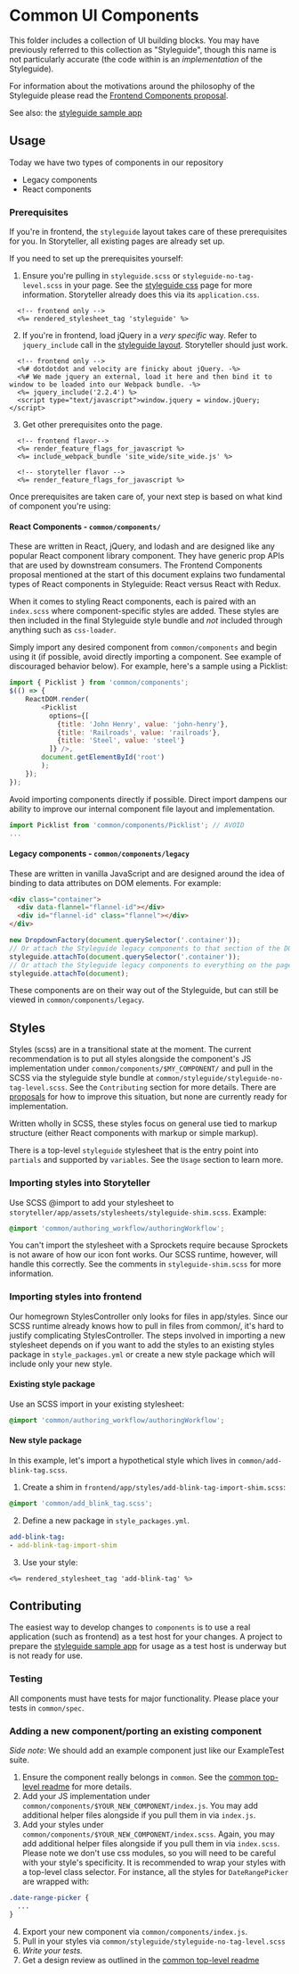 # Common UI Components

This folder includes a collection of UI building blocks. You may have previously referred to this
collection as "Styleguide", though this name is not particularly accurate (the code within is an
_implementation_ of the Styleguide).

For information about the motivations around the philosophy of the Styleguide please read the [Frontend Components proposal](https://docs.google.com/document/d/1iozeArAm1QMDzZxMSmkBlJzyczGOQhV6MBfiNLbXpQ0).

See also: the [styleguide sample app](https://github.com/socrata/platform-ui/blob/master/styleguide-sample-app/README.md)

## Usage

Today we have two types of components in our repository
- Legacy components
- React components

### Prerequisites

If you're in frontend, the `styleguide` layout takes care of these prerequisites for you. In Storyteller, all existing
pages are already set up.

If you need to set up the prerequisites yourself:

1. Ensure you're pulling in `styleguide.scss` or `styleguide-no-tag-level.scss` in your page. See
the [styleguide css](https://github.com/socrata/platform-ui/blob/master/common/styleguide/README.md)
page for more information. Storyteller already does this via its `application.css`.
```erb
  <!-- frontend only -->
  <%= rendered_stylesheet_tag 'styleguide' %>
```
2. If you're in frontend, load jQuery in a _very specific_ way. Refer to `jquery_include` call in the [styleguide layout](https://github.com/socrata/platform-ui/blob/master/frontend/app/views/layouts/styleguide.html.erb). Storyteller should just work.
```erb
  <!-- frontend only -->
  <%# dotdotdot and velocity are finicky about jQuery. -%>
  <%# We made jquery an external, load it here and then bind it to window to be loaded into our Webpack bundle. -%>
  <%= jquery_include('2.2.4') %>
  <script type="text/javascript">window.jquery = window.jQuery;</script>
```
3. Get other prerequisites onto the page.
```erb
  <!-- frontend flavor-->
  <%= render_feature_flags_for_javascript %>
  <%= include_webpack_bundle 'site_wide/site_wide.js' %>

  <!-- storyteller flavor -->
  <%= render_feature_flags_for_javascript %>

```

Once prerequisites are taken care of, your next step is based on what kind of component you're using:

#### React Components - `common/components/`
These are written in React, jQuery, and lodash and are designed like any popular React component library
component. They have generic prop APIs that are used by downstream consumers. The Frontend Components proposal
mentioned at the start of this document explains two fundamental types of React components in Styleguide:
React versus React with Redux.

When it comes to styling React components, each is paired with an `index.scss` where component-specific
styles are added. These styles are then included in the final Styleguide style bundle and _not_ included
through anything such as `css-loader`.

Simply import any desired component from `common/components` and begin using it (if possible, avoid
directly importing a component. See example of discouraged behavior below).
For example, here's a sample using a Picklist:


```js
import { Picklist } from 'common/components';
$(() => {
    ReactDOM.render(
        <Picklist
          options={[
            {title: 'John Henry', value: 'john-henry'},
            {title: 'Railroads', value: 'railroads'},
            {title: 'Steel', value: 'steel'}
          ]} />,
        document.getElementById('root')
        );
    });
});
```

Avoid importing components directly if possible. Direct import dampens our ability to improve our
internal component file layout and implementation.

```js
import Picklist from 'common/components/Picklist'; // AVOID
...
```

#### Legacy components - `common/components/legacy`
These are written in vanilla JavaScript and are designed around the idea of binding to data attributes on DOM elements.
For example:
```html
<div class="container">
  <div data-flannel="flannel-id"></div>
  <div id="flannel-id" class="flannel"></div>
</div>
```
```js
new DropdownFactory(document.querySelector('.container'));
// Or attach the Styleguide legacy components to that section of the DOM:
styleguide.attachTo(document.querySelector('.container'));
// Or attach the Styleguide legacy components to everything on the page:
styleguide.attachTo(document);
```
These components are on their way out of the Styleguide, but can still be viewed in `common/components/legacy`.

## Styles

Styles (scss) are in a transitional state at the moment. The current recommendation is to put all styles
alongside the component's JS implementation under `common/components/$MY_COMPONENT/` and pull in the SCSS
via the styleguide style bundle at `common/styleguide/styleguide-no-tag-level.scss`. See the `Contributing`
section for more details. There are [proposals](https://github.com/socrata/rfcs/pull/1) for how to improve
this situation, but none are currently ready for implementation.

Written wholly in SCSS, these styles focus on general use tied to markup structure (either React components
with markup or simple markup).

There is a top-level `styleguide` stylesheet that is the entry point into `partials` and supported by
`variables`. See the `Usage` section to learn more.

### Importing styles into Storyteller

Use SCSS @import to add your stylesheet to `storyteller/app/assets/stylesheets/styleguide-shim.scss`.
Example:

```scss
@import 'common/authoring_workflow/authoringWorkflow';
```

You can't import the stylesheet with a Sprockets require because Sprockets is not aware of how
our icon font works. Our SCSS runtime, however, will handle this correctly. See the comments in
`styleguide-shim.scss` for more information.


### Importing styles into frontend

Our homegrown StylesController only looks for files in app/styles. Since our SCSS runtime
already knows how to pull in files from common/, it's hard to justify complicating StylesController.
The steps involved in importing a new stylesheet depends on if you want to add the styles to an
existing styles package in `style_packages.yml` or create a new style package which will include
only your new style.

#### Existing style package

Use an SCSS import in your existing stylesheet:

```scss
@import 'common/authoring_workflow/authoringWorkflow';
```

#### New style package

In this example, let's import a hypothetical style which lives in `common/add-blink-tag.scss`.

1. Create a shim in `frontend/app/styles/add-blink-tag-import-shim.scss`:

```scss
@import 'common/add_blink_tag.scss';
```

2. Define a new package in `style_packages.yml`.

```yml
add-blink-tag:
- add-blink-tag-import-shim
```

3. Use your style:

```erb
<%= rendered_stylesheet_tag 'add-blink-tag' %>
```

## Contributing

The easiest way to develop changes to `components` is to use a real application (such as frontend) as a test host for
your changes. A project to prepare the [styleguide sample app](https://github.com/socrata/platform-ui/blob/master/styleguide-sample-app/README.md)
for usage as a test host is underway but is not ready for use.

### Testing

All components must have tests for major functionality. Please place your tests in `common/spec`.

### Adding a new component/porting an existing component

*Side note*: We should add an example component just like our ExampleTest suite.

1. Ensure the component really belongs in `common`. See the [common top-level readme](https://github.com/socrata/platform-ui/blob/master/common/README.md)
  for more details.
2. Add your JS implementation under `common/components/$YOUR_NEW_COMPONENT/index.js`.
  You may add additional helper files alongside if you pull them in via `index.js`.
3. Add your styles under `common/components/$YOUR_NEW_COMPONENT/index.scss`.
  Again, you may add additional helper files alongside if you pull them in via `index.scss`.
  Please note we don't use css modules, so you will need to be careful with your style's
  specificity. It is recommended to wrap your styles with a top-level class selector. For
  instance, all the styles for `DateRangePicker` are wrapped with:
  ```css
  .date-range-picker {
    ...
  }
  ```
4. Export your new component via `common/components/index.js`. 
5. Pull in your styles via `common/styleguide/styleguide-no-tag-level.scss`
6. *Write your tests.*
7. Get a design review as outlined in the [common top-level readme](https://github.com/socrata/platform-ui/blob/master/common/README.md)
